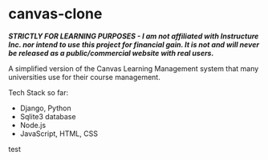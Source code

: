 # canvas-clone
***STRICTLY FOR LEARNING PURPOSES - I am not affiliated with Instructure Inc. nor intend to use this project for financial gain. It is not and will never be released as a public/commercial website with real users.***

A simplified version of the Canvas Learning Management system that many universities use for their course management.


Tech Stack so far:

- Django, Python
- Sqlite3 database
- Node.js
- JavaScript, HTML, CSS

test
